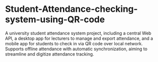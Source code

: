 # Student-Attendance-checking-system-using-QR-code
A university student attendance system project, including a central Web API, a desktop app for lecturers to manage and export attendance, and a mobile app for students to check in via QR code over local network. Supports offline attendance with automatic synchronization, aiming to streamline and digitize attendance tracking.
